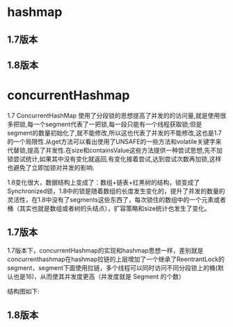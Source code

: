 # hashmap



## 1.7版本



## 1.8版本

# concurrentHashmap

1.7 ConcurrentHashMap 使用了分段锁的思想提高了并发的的访问量,就是使用很多把锁,每一个segment代表了一把锁,每一段只能有一个线程获取锁;但是segment的数量初始化了,就不能修改,所以这也代表了并发的不能修改,这也是1.7的一个局限性.从get方法可以看出使用了UNSAFE的一些方法和volatile关键字来代替锁,提高了并发性.在size和containsValue这些方法提供一种尝试思想,先不加锁尝试统计,如果其中没有变化就返回,有变化接着尝试,达到尝试次数再加锁,这样也避免了立即加锁对并发的影响.

1.8变化很大，数据结构上变成了：数组+链表+红黑树的结构，锁变成了Synchronized锁，1.8中的锁是随着数组的长度发生变化的，提升了并发的数量的灵活性，在1.8中没有了segments这些东西了，每次锁住的数组中的一个元素或者桶（其实也就是数组或者树的头结点），扩容策略和size统计也发生了变化。

## 1.7版本

1.7版本下，concurrentHashmap的实现和hashmap思想一样，差别就是concurrenthashmap在hashmap拉链的上层增加了一个继承了ReentrantLock的segment，segment下面使用拉链，多个线程可以同时访问不同分段锁上的桶(默认也是16)，从而使其并发度更高（并发度就是 Segment 的个数）

结构图如下:

## 1.8版本
